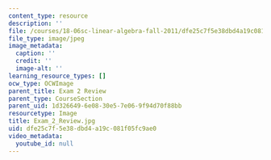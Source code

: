 ```yaml
---
content_type: resource
description: ''
file: /courses/18-06sc-linear-algebra-fall-2011/dfe25c7f5e38dbd4a19c081f05fc9ae0_Exam_2_Review.jpg
file_type: image/jpeg
image_metadata:
  caption: ''
  credit: ''
  image-alt: ''
learning_resource_types: []
ocw_type: OCWImage
parent_title: Exam 2 Review
parent_type: CourseSection
parent_uid: 1d326649-6e08-30e5-7e06-9f94d70f88bb
resourcetype: Image
title: Exam_2_Review.jpg
uid: dfe25c7f-5e38-dbd4-a19c-081f05fc9ae0
video_metadata:
  youtube_id: null
---
```


